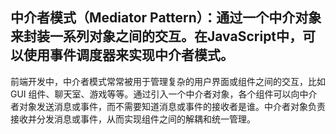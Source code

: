 ## 中介者模式（Mediator Pattern）：通过一个中介对象来封装一系列对象之间的交互。在JavaScript中，可以使用事件调度器来实现中介者模式。

前端开发中，中介者模式常常被用于管理复杂的用户界面或组件之间的交互，比如 GUI 组件、聊天室、游戏等等。通过引入一个中介者对象，各个组件可以向中介者对象发送消息或事件，而不需要知道消息或事件的接收者是谁。中介者对象负责接收并分发消息或事件，从而实现组件之间的解耦和统一管理。